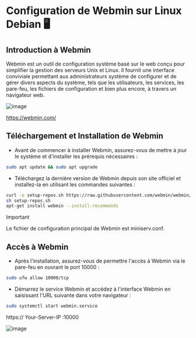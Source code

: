 # Configuration de Webmin sur Linux Debian 🖥️

## Introduction à Webmin
Webmin est un outil de configuration système basé sur le web conçu pour simplifier la gestion des serveurs Unix et Linux. Il fournit une interface conviviale permettant aux administrateurs système de configurer et de gérer divers aspects du système, tels que les utilisateurs, les services, les pare-feu, les fichiers de configuration et bien plus encore, à travers un navigateur web.

![image](https://duckduckgo.com/i/056fc676.png)

https://webmin.com/

## Téléchargement et Installation de Webmin
- Avant de commencer à installer Webmin, assurez-vous de mettre à jour le système et d'installer les prérequis nécessaires :

```bash
sudo apt update && sudo apt upgrade
```

- Téléchargez la dernière version de Webmin depuis son site officiel et installez-la en utilisant les commandes suivantes :

```bash
curl -o setup-repos.sh https://raw.githubusercontent.com/webmin/webmin/master/setup-repos.sh
sh setup-repos.sh
apt-get install webmin --install-recommends

```
> [!IMPORTANT]
> Le fichier de configuration principal de Webmin est miniserv.conf.

## Accès à Webmin
- Après l'installation, assurez-vous de permettre l'accès à Webmin via le pare-feu en ouvrant le port 10000 :

```bash
sudo ufw allow 10000/tcp
```
- Démarrez le service Webmin et accédez à l'interface Webmin en saisissant l'URL suivante dans votre navigateur :

```bash
sudo systemctl start webmin.service
```

https:// Your-Server-IP :10000

![image](https://webmin.com/images/screenshots/dark/1-dashboard.png)




